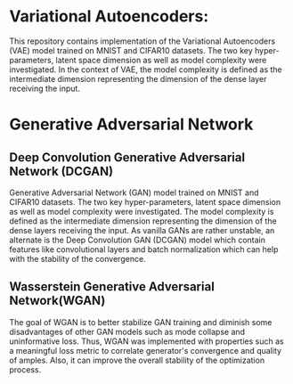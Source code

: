 # Variational Autoencoders:
This repository contains implementation of the Variational Autoencoders (VAE) model trained on MNIST and CIFAR10 datasets.
The two key hyper-parameters, latent space dimension as well as model complexity were investigated. In the context of VAE, the
model complexity is defined as the intermediate dimension representing the dimension of the dense layer receiving the input.

# Generative Adversarial Network
## Deep Convolution Generative Adversarial Network (DCGAN)
Generative Adversarial Network (GAN) model trained on MNIST and CIFAR10 datasets. The two key hyper-parameters,
latent space dimension as well as model complexity were investigated. The model complexity is defined as the intermediate dimension representing the dimension of the dense layers receiving the input. As vanilla GANs are rather unstable, an alternate is the Deep Convolution GAN (DCGAN) model which contain features like convolutional layers and batch normalization which can help with the stability of the convergence.

## Wasserstein Generative Adversarial Network(WGAN)
The goal of WGAN is to better stabilize GAN training and diminish some disadvantages of other GAN models such as mode collapse and uninformative loss. Thus, WGAN was implemented with properties such as a meaningful loss metric to correlate generator's convergence and quality of amples. Also, it can improve the overall stability of the optimization process.


